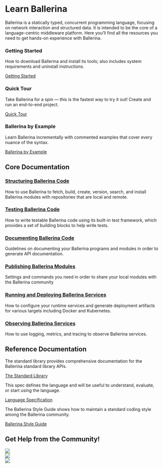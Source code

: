<h1>Learn Ballerina</h1>
<div class="col-sm-12 col-md-6 cTwoCol cBallerinaLearnWrapper">
   <p>Ballerina is a statically typed, concurrent programming language, focusing on network interaction and structured data. It is intended to be the core of a language-centric middleware platform. Here you’ll find all the resources you need to get hands-on experience with Ballerina.
</p>
   <!-- <a href="" class="cGreenLinkArrow">Take Quick Tour</a> -->
</div>
<div class="col-sm-12 col-md-12 cBallerinaLearnTitleWrapper">
   <!-- <h2>&nbsp;</h2> -->
</div>
<div class="col-sm-12 col-md-12 cBallerinaLearnWrapper cGrayWrapper">
<div class="col-sm-12 col-md-4 cBoxContainer">
      <div class="cBallerina-Box">
      <h3>Getting Started</h3>
       <p>How to download Ballerina and install its tools; also includes system requirements and uninstall instructions.</p>
         <a class="cBallerinaLearnButtons" href="/learn/getting-started/">Getting Started</a>
      </div>
   </div>
   <div class="col-sm-12 col-md-4 cBoxContainer">
      <div class="cBallerina-Box">
      <h3>Quick Tour</h3>
         <p>Take Ballerina for a spin — this is the fastest way to try it out! Create and run an end-to-end project.</p>
         <a class="cBallerinaLearnButtons" href="/learn/getting-started/">Quick Tour</a>
      </div>
   </div>
   <div class="col-sm-12 col-md-4 cBoxContainer">
      <div class="cBallerina-Box">
      <h3>Ballerina by Example</h3>
         <p>Learn Ballerina incrementally with commented examples that cover every nuance of the syntax.</p>
         <a class="cBallerinaLearnButtons" href="/learn/by-example/">Ballerina by Example</a>
      </div>
   </div>
</div>
<div class="col-sm-12 col-md-12 cBallerinaLearnTitleWrapper">
   <h2>Core Documentation</h2>
</div>
<div class="col-sm-12 col-md-12 cBallerinaLearnWrapper">
   <div class="col-sm-12 col-md-6 cTwoCol">
      <h3><a href="/learn/how-to-structure-ballerina-code/">Structuring Ballerina Code</a></h3>
      <p>How to use Ballerina to fetch, build, create, version, search, and install Ballerina modules with repositories that are local and remote.</p>
   </div>
   <div class="col-sm-12 col-md-6 cTwoCol">
      <h3><a href="/learn/how-to-test-ballerina-code/">Testing Ballerina Code</a></h3>
      <p>How to write testable Ballerina code using its built-in test framework, which provides a set of building blocks to help write tests.</p>
   </div>
   <div class="clearfix"></div>
   <div class="col-sm-12 col-md-6 cTwoCol">
      <h3><a href="/learn/how-to-document-ballerina-code/">Documenting Ballerina Code</a></h3>
      <p>Guidelines on documenting your Ballerina programs and modules in order to generate API documentation.</p>
   </div>
   <div class="col-sm-12 col-md-6 cTwoCol">
      <h3><a href="/learn/how-to-publish-modules/">Publishing Ballerina Modules</a></h3>
      <p>Settings and commands you need in order to share your local modules with the Ballerina community</p>
   </div>
   <div class="clearfix"></div>
   <div class="col-sm-12 col-md-6 cTwoCol">
      <h3><a href="/learn/how-to-deploy-and-run-ballerina-programs/">Running and Deploying Ballerina Services</a></h3>
      <p>How to configure your runtime services and generate deployment artifacts for various targets including Docker and Kubernetes.</p>
   </div>
   <div class="col-sm-12 col-md-6 cTwoCol">
      <h3><a href="/learn/how-to-observe-ballerina-code/">Observing Ballerina Services</a></h3>
      <p>How to use logging, metrics, and tracing to observe Ballerina services.</p>
   </div>
</div>
<div class="col-sm-12 col-md-12 cBallerinaLearnTitleWrapper">
   <h2>Reference Documentation</h2>
</div>
<div class="col-sm-12 col-md-12 cBallerinaLearnWrapper cGrayWrapper">
<div class="col-sm-12 col-md-4 cBoxContainer">
      <div class="cBallerina-Box">
     <p>The standard library provides comprehensive documentation for the Ballerina standard library APIs.</p>
         <a class="cBallerinaLearnButtons" href="/learn/api-docs/">The Standard Library</a>
      </div>
   </div>
   <div class="col-sm-12 col-md-4 cBoxContainer">
      <div class="cBallerina-Box">
     <p>This spec defines the language and will be useful to understand, evaluate, or start using the language.</p>
         <a class="cBallerinaLearnButtons" href="https://v1-0-0-alpha.ballerina.io/learn/language-specification/2019R2/">Language Specification</a>
      </div>
   </div>
   <div class="col-sm-12 col-md-4 cBoxContainer">
      <div class="cBallerina-Box">
      <p>The Ballerina Style Guide shows how to maintain a standard coding style among the Ballerina community.</p>
         <a class="cBallerinaLearnButtons" href="/learn/style-guide/">Ballerina Style Guide</a>
      </div>
   </div>
</div>
<div class="col-sm-12 col-md-12 cBallerinaLearnTitleWrapper">
<h2>Get Help from the Community!</h2>
</div>
<div class="col-sm-12 col-md-12 cBallerinaLearnWrapper cGrayWrapper">

   <div class="col-sm-12 col-md-4 cBoxContainer cCommunityIconsContainer">
      <div class="cBallerina-Box">
      <a class="cCommunityIcons" href="/open-source/slack/"><img src="/img/slack.svg"></a>
      </div>
   </div>
   <div class="col-sm-12 col-md-4 cBoxContainer cCommunityIconsContainer">
      <div class="cBallerina-Box">
      <a class="cCommunityIcons" href="https://groups.google.com/forum/#!forum/ballerina-dev"><img src="/img/google-groups.svg"></a>
      </div>
   </div>
   <div class="col-sm-12 col-md-4 cBoxContainer cCommunityIconsContainer">
      <div class="cBallerina-Box">
      <a class="cCommunityIcons" href="https://github.com/ballerina-platform/ballerina-lang"><img src="/img/github.svg"></a>
      </div>
   </div>
</div>


<link rel="stylesheet" href="/css/ballerina-io-learn.css">